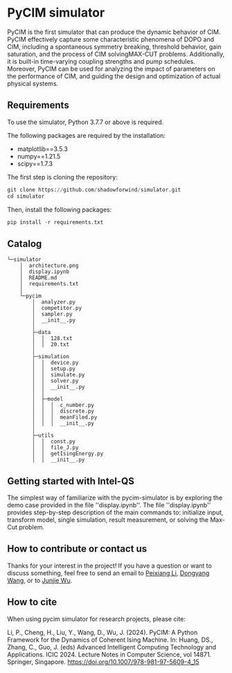 # PyCIM simulator

PyCIM is the first simulator that can produce the dynamic behavior of CIM. PyCIM effectively capture some characteristic phenomena of DOPO and CIM, including a spontaneous symmetry breaking, threshold behavior, gain saturation, and the process of CIM solvingMAX-CUT problems. Additionally, it is built-in time-varying coupling strengths and pump schedules. Moreover, PyCIM can be used for analyzing the impact of parameters on the performance of CIM, and guiding the design and optimization of actual physical systems.

## Requirements

To use the simulator, Python 3.7.7 or above is required.

The following packages are required by the installation:

* matplotlib==3.5.3
* numpy==1.21.5
* scipy==1.7.3

The first step is cloning the repository:

```python
git clone https://github.com/shadowforwind/simulator.git
cd simulator
```

Then, install the following packages:

```python
pip install -r requirements.txt
```

## Catalog

```
└─simulator
    │  architecture.png
    │  display.ipynb
    │  README.md
    │  requirements.txt
    │
    └─pycim
        │  analyzer.py
        │  competitor.py
        │  sampler.py
        │  __init__.py
        │
        ├─data
        │  │  128.txt
        │  │  20.txt
        │
        ├─simulation
        │  │  device.py
        │  │  setup.py
        │  │  simulate.py
        │  │  solver.py
        │  │  __init__.py
        │  │
        │  ├─model
        │  │  │  c_number.py
        │  │  │  discrete.py
        │  │  │  meanFiled.py
        │  │  │  __init__.py
        │
        ├─utils
        │  │  const.py
        │  │  file_J.py
        │  │  getIsingEnergy.py
        │  │  __init__.py
```

## Getting started with Intel-QS

The simplest way of familiarize with the pycim-simulator is by exploring the demo case provided in the file ''display.ipynb''. The file ''display.ipynb'' provides step-by-step description of the main commands to: initialize input, transform model, single simulation, result measurement, or solving the Max-Cut problem.

## How to contribute or contact us

Thanks for your interest in the project! If you have a question or want to discuss something, feel free to send an email to <a href="peixiangli@quanta.org.cn">Peixiang Li</a>, [Dongyang Wang](dongyangwang@quanta.org.cn), or to [Junjie Wu](junjiewu@nudt.edu.cn).

## How to cite

When using pycim simulator for research projects, please cite:

Li, P., Cheng, H., Liu, Y., Wang, D., Wu, J. (2024). PyCIM: A Python Framework for the Dynamics of Coherent Ising Machine. In: Huang, DS., Zhang, C., Guo, J. (eds) Advanced Intelligent Computing Technology and Applications. ICIC 2024. Lecture Notes in Computer Science, vol 14871. Springer, Singapore. https://doi.org/10.1007/978-981-97-5609-4_15